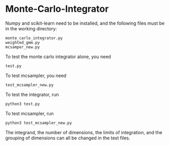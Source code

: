 # Monte-Carlo-Integrator


Numpy and scikit-learn need to be installed, and the following files must be in
the working directory:

    monte_carlo_integrator.py
    weighted_gmm.py
    mcsamper_new.py

To test the monte carlo integrator alone, you need

    test.py

To test mcsampler, you need

    test_mcsampler_new.py

To test the integrator, run

    python3 test.py

To test mcsampler, run

    python3 test_mcsampler_new.py

The integrand, the number of dimensions, the limits of integration, and the grouping of dimensions can all be changed in the test files.

